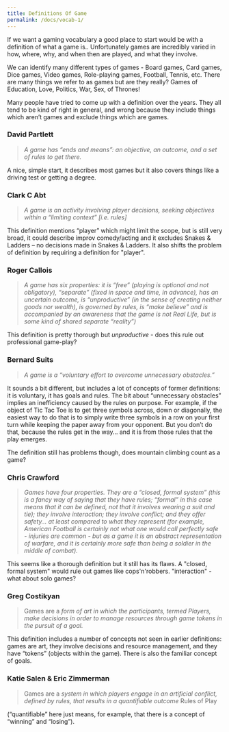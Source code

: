 ```yaml
---
title: Definitions Of Game
permalink: /docs/vocab-1/
---
```


If we want a gaming vocabulary a good place to start would be with a definition of what a game is.. Unfortunately games are incredibly varied in how, where, why, and when then are played, and what they involve.  

We can identify many different types of games - Board games, Card games, Dice games, Video games, Role-playing games, Football, Tennis, etc. There are many things we refer to as games but are they really? Games of Education, Love, Politics, War, Sex, of Thrones!  

Many people have tried to come up with a definition over the years. They all tend to be kind of right in general, and wrong because they include things which aren’t games and exclude things which are games.

### David Partlett

> *A game has “ends and means”: an objective, an outcome, and a set of rules to get there.*

A nice, simple start, it describes most games but it also covers things like a driving test or getting a degree.

### Clark C Abt

> *A game is an activity involving player decisions, seeking objectives within a “limiting context” [i.e. rules]*

This definition mentions “player” which might limit the scope, but is still very broad, it could describe improv comedy/acting and it excludes Snakes & Ladders – no decisions made in Snakes & Ladders. It also shifts the problem of definition by requiring a definition for "player".

### Roger Callois

> *A game has six properties: it is “free” (playing is optional and not obligatory), “separate” (fixed in space and time, in advance), has an uncertain outcome, is “unproductive” (in the sense of creating neither goods nor wealth), is governed by rules, is “make believe” and is accompanied by an awareness that the game is not Real Life, but is some kind of shared separate “reality”)*

This definition is pretty thorough but *unproductive* - does this rule out professional game-play?

### Bernard Suits

> *A game is a “voluntary effort to overcome unnecessary obstacles.”*

It sounds a bit different, but includes a lot of concepts of former definitions: it is voluntary, it has goals and rules. The bit about “unnecessary obstacles” implies an inefficiency caused by the rules on purpose. For example, if the object of Tic Tac Toe is to get three symbols across, down or diagonally, the easiest way to do that is to simply write three symbols in a row on your first turn while keeping the paper away from your opponent. But you don’t do that, because the rules get in the way… and it is from those rules that the play emerges. 

The definition still has problems though, does mountain climbing count as a game?

### Chris Crawford

> *Games have four properties. They are a “closed, formal system” (this is a fancy way of saying that they have rules; “formal” in this case means that it can be defined, not that it involves wearing a suit and tie); they involve interaction; they involve conflict; and they offer safety… at least compared to what they represent (for example, American Football is certainly not what one would call perfectly safe - injuries are common - but as a game it is an abstract representation of warfare, and it is certainly more safe than being a soldier in the middle of combat).*

This seems like a thorough definition but it still has its flaws. A "closed, formal system" would rule out games like cops'n'robbers. "interaction" - what about solo games?

### Greg Costikyan

> Games are a *form of art in which the participants, termed Players, make decisions in order to manage resources through game tokens in the pursuit of a goal.*

This definition includes a number of concepts not seen in earlier definitions: games are art, they involve decisions and resource management, and they have “tokens” (objects within the game). There is also the familiar concept of goals. 

### Katie Salen & Eric Zimmerman

> Games are a *system in which players engage in an artificial conflict, defined by rules, that results in a quantifiable outcome* Rules of Play

(“quantifiable” here just means, for example, that there is a concept of “winning” and “losing”). 










